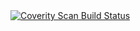 <a href="https://scan.coverity.com/projects/nauart-skylog">
  <img alt="Coverity Scan Build Status"
       src="https://scan.coverity.com/projects/12417/badge.svg"/>
</a>
